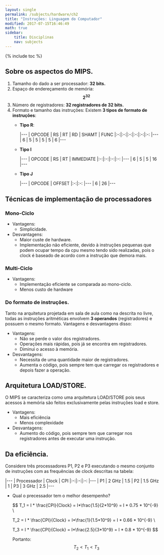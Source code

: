 ```yaml
---
layout: single
permalink: /subjects/hardware/ch2
title: "Instruções: Linguagem do Computador"
modified: 2017-07-15T16:46:49
math: true
sidebar:
    title: Disciplinas
    nav: subjects
---
```


{% include toc %}

## Sobre os aspectos do MIPS.

1. Tamanho do dado a ser processador: **32 bits.**
2. Espaço de endereçamento de memória: **$$ 2^{32} $$**
3. Número de registradores: **32 registradores de 32 bits.**
4. Formato e tamanho das instruções:
    Existem **3 tipos de formato de instruções**:
    - **Tipo R**:

        |---
        | OPCODE | RS | RT | RD | SHAMT | FUNC
        |:-:|:-:|:-:|:-:|:-:|:-:
        |---
        | 6 | 5 | 5 | 5 | 5 | 6 
        |---

    - **Tipo I**


        |---
        | OPCODE | RS | RT | IMMEDIATE
        |:-:|:-:|:-:|:-:
        |---
        | 6 | 5 | 5 | 16
        |---

    - **Tipo J**


        |---
        | OPCODE | OFFSET
        |:-:|:-:
        |---
        | 6 | 26
        |---

## Técnicas de implementação de processadores
    
### Mono-Ciclo

- Vantagens:
    - Simplicidade.
- Desvantagens:
    - Maior custe de hardware.
    - Implementação não eficiente, devido à instruções pequenas que podem ocupar tempo da cpu mesmo tendo sido realizadas, pois o clock é baseado de acordo com a instrução que demora mais.

### Multi-Ciclo

- Vantagens:
    - Implementação eficiente se comparada ao mono-ciclo.
    - Menos custo de hardware

### Do formato de instruções.

Tanto na arquitetura projetada em sala de aula como na descrita no livre, todas as instruções aritméticas envolvem **3 operandos** (registradores) e possuem o mesmo formato. Vantagens e desvantagens disso:

- Vantagens:
    - Não se perde o valor dos registradores.
    - Operações mais rápidas, pois já se encontra em registradores.
    - Diminui o acesso à memória.
- Desvantagens:
    - Necessita de uma quantidade maior de registradores.
    - Aumenta o código, pois sempre tem que carregar os registradores e depois fazer a operação.

## Arquitetura LOAD/STORE.

O MIPS se caracteriza como uma arquitetura LOAD/STORE pois seus acessos à memória são feitos exclusivamente pelas instruções load e store.

- Vantagens:
    - Mais eficiência
    - Menos complexidade
- Desvantagens:
    - Aumento do código, pois sempre tem que carregar nos registradores antes de executar uma instrução.

## Da eficiência.

Considere três processadores P1, P2 e P3 executando o mesmo conjunto de instruções com as frequências de clock descritas na tabela:

|---
| Processador | Clock | CPI
|:-:|:-:|:-:
|---
| P1 | 2 GHz | 1.5
| P2 | 1.5 GHz | 1
| P3 | 3 GHz | 2.5
|---

- Qual o precessador tem o melhor desempenho?

    $$
    T_1 = I * \frac{CPI}{Clock} = I*\frac{1.5}{2*10^9} = I * 0.75 * 10^{-9} \\

    T_2 = I * \frac{CPI}{Clock} = I*\frac{1}{1.5*10^9} = I * 0.66 * 10^{-9} \\

    T_3 = I * \frac{CPI}{Clock} = I*\frac{2.5}{3*10^9} = I * 0.8 * 10^{-9}
    $$
    
    Portanto:
        $$ T_2 < T_1 < T_3 $$

